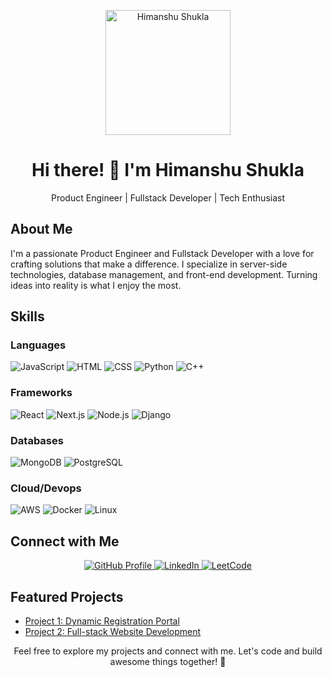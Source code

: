 <!-- Header -->
<p align="center">
  <img src="https://i.ibb.co/1vxdd0z/himanshu.jpg" alt="Himanshu Shukla" width="200" height="200" />
</p>
<h1 align="center">Hi there! 👋 I'm Himanshu Shukla</h1>
<p align="center">Product Engineer | Fullstack Developer | Tech Enthusiast</p>

<!-- About Me -->
## About Me

I'm a passionate Product Engineer and Fullstack Developer with a love for crafting solutions that make a difference. I specialize in server-side technologies, database management, and front-end development. Turning ideas into reality is what I enjoy the most.

<!-- Skills -->
## Skills

### Languages
![JavaScript](https://img.shields.io/badge/JavaScript-★★★★☆-yellow)
![HTML](https://img.shields.io/badge/HTML-★★★★☆-orange)
![CSS](https://img.shields.io/badge/CSS-★★★★☆-blue)
![Python](https://img.shields.io/badge/Python-★★★☆☆-green)
![C++](https://img.shields.io/badge/C++-★★★☆☆-purple)

### Frameworks
![React](https://img.shields.io/badge/React-★★★★☆-blue)
![Next.js](https://img.shields.io/badge/Next.js-★★★★☆-black)
![Node.js](https://img.shields.io/badge/Node.js-★★★★☆-green)
![Django](https://img.shields.io/badge/Django-★★★★☆-grey)

### Databases
![MongoDB](https://img.shields.io/badge/MongoDB-★★★★☆-green)
![PostgreSQL](https://img.shields.io/badge/PostgreSQL-★★★☆☆-blue)

### Cloud/Devops
![AWS](https://img.shields.io/badge/AWS-★★★☆☆-orange)
![Docker](https://img.shields.io/badge/Docker-★★★☆☆-blue)
![Linux](https://img.shields.io/badge/Linux-★★★☆☆-black)

<!-- Connect with Me -->
## Connect with Me

<p align="center">
  <a href="https://github.com/himanshushukla31">
    <img src="https://img.shields.io/badge/GitHub-Profile-blue?style=for-the-badge&logo=github" alt="GitHub Profile" />
  </a>
  <a href="https://www.linkedin.com/in/himanshu-shukla-23565119a/">
    <img src="https://img.shields.io/badge/LinkedIn-Connect-blue?style=for-the-badge&logo=linkedin" alt="LinkedIn" />
  </a>
  <!-- Replace # with your LeetCode profile link -->
  <a href="#">
    <img src="https://img.shields.io/badge/LeetCode-Profile-yellow?style=for-the-badge&logo=leetcode" alt="LeetCode" />
  </a>
</p>

<!-- Projects -->
## Featured Projects

- [Project 1: Dynamic Registration Portal](#)
- [Project 2: Full-stack Website Development](#)

<!-- Footer -->
<p align="center">Feel free to explore my projects and connect with me. Let's code and build awesome things together! 🚀</p>
